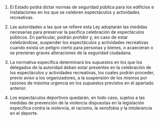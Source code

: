 1. El Estado podrá dictar normas de seguridad pública para los edificios e instalaciones en los que se celebren espectáculos y actividades recreativas.

2. Las autoridades a las que se refiere esta Ley adoptarán las medidas necesarias para preservar la pacífica celebración de espectáculos públicos. En particular, podrán prohibir y, en caso de estar celebrándose, suspender los espectáculos y actividades recreativas cuando exista un peligro cierto para personas y bienes, o acaecieran o se previeran graves alteraciones de la seguridad ciudadana.

3. La normativa específica determinará los supuestos en los que los delegados de la autoridad deban estar presentes en la celebración de los espectáculos y actividades recreativas, los cuales podrán proceder, previo aviso a los organizadores, a la suspensión de los mismos por razones de máxima urgencia en los supuestos previstos en el apartado anterior.

4. Los espectáculos deportivos quedarán, en todo caso, sujetos a las medidas de prevención de la violencia dispuestas en la legislación específica contra la violencia, el racismo, la xenofobia y la intolerancia en el deporte.